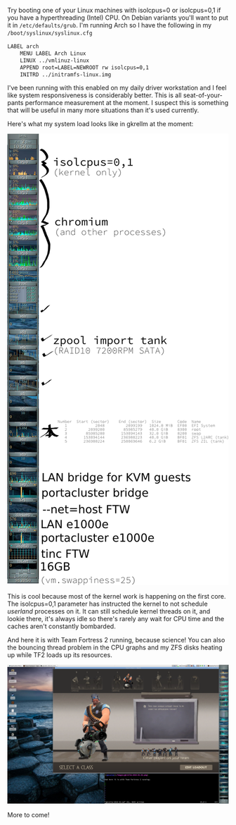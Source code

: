 Try booting one of your Linux machines with isolcpus=0 or isolcpus=0,1 if you have
a hyperthreading (Intel) CPU. On Debian variants you'll want to put it in
`/etc/defaults/grub`. I'm running Arch so I have the following in my
`/boot/syslinux/syslinux.cfg`

```
LABEL arch
    MENU LABEL Arch Linux
    LINUX ../vmlinuz-linux
    APPEND root=LABEL=NEWROOT rw isolcpus=0,1
    INITRD ../initramfs-linux.img
```

I've been running with this enabled on my daily driver workstation and I feel like
system responsiveness is considerably better. This is all seat-of-your-pants performance
measurement at the moment. I suspect this is something that will be useful in many
more situations than it's used currently.

Here's what my system load looks like in gkrellm at the moment:

![gkrellm](/images/gkrellm-2015-01-02.png)

This is cool because most of the kernel work is happening on the first core. The
isolcpus=0,1 parameter has instructed the kernel to not schedule *userland* processes
on it. It can still schedule kernel threads on it, and lookie there, it's always idle
so there's rarely any wait for CPU time and the caches aren't constantly bombarded.

And here it is with Team Fortress 2 running, because science! You can also the bouncing
thread problem in the CPU graphs and my ZFS disks heating up while TF2 loads up its resources.

![tf2](/images/tf2-gkrellm-2015-01-02.png)

More to come!
